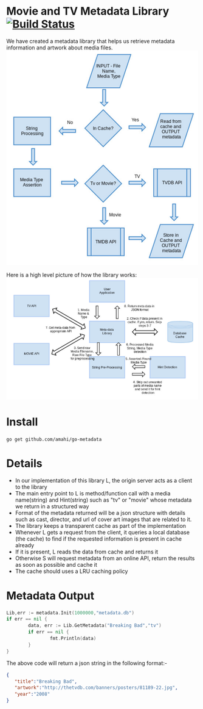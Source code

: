 Movie and TV Metadata Library [![Build Status](https://travis-ci.org/amahi/go-metadata.png?branch=master)](https://travis-ci.org/amahi/go-metadata)
==========
We have created a metadata library that helps us retrieve metadata information and artwork about media files.
![Metadata Flow](docs/img/metadata_flow.jpg)

Here is a high level picture of how the library works:
![Metadata Library Architecture](docs/img/metadata_server.jpg)



Install
=======
`go get github.com/amahi/go-metadata`

Details
=======
* In our implementation of this library L, the origin server acts as a client to the library
* The main entry point to L is method/function call with a media name(string) and Hint(string) such as "tv" or "movie" whose metadata we return in a structured way
* Format of the metadata returned will be a json structure with details such as cast, director, and url of cover art images that are related to it. 
* The library keeps a transparent cache as part of the implementation
* Whenever L gets a request from the client, it queries a local database (the cache) to find if the requested information is present in cache already
* If it is present, L reads the data from cache and returns it
* Otherwise S will request metadata from an online API, return the results as soon as possible and cache it
* The cache should uses a LRU caching policy

Metadata Output
============
```go
Lib,err := metadata.Init(1000000,"metadata.db")
if err == nil {
        data, err := Lib.GetMetadata("Breaking Bad","tv")
        if err == nil {
                fmt.Println(data)
        }
}
```

The above code will return a json string in the following format:-

```json
{
   "title":"Breaking Bad",
   "artwork":"http://thetvdb.com/banners/posters/81189-22.jpg",
   "year":"2008"
}
```
